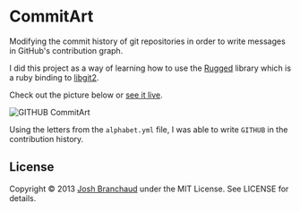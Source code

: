 # CommitArt

Modifying the commit history of git repositories in order to write messages
in GitHub's contribution graph.

I did this project as a way of learning how to use the
[Rugged](https://github.com/libgit2/rugged) library which is a ruby binding to
[libgit2](https://github.com/libgit2/libgit2).

Check out the picture below or [see it live](https://github.com/commitart).

![GITHUB CommitArt](http://i.imgur.com/a9GGiWi.png)

Using the letters from the `alphabet.yml` file, I was able to write `GITHUB`
in the contribution history.

## License

Copyright &copy; 2013 [Josh Branchaud](http://joshbranchaud.com) under the
MIT License. See LICENSE for details.

